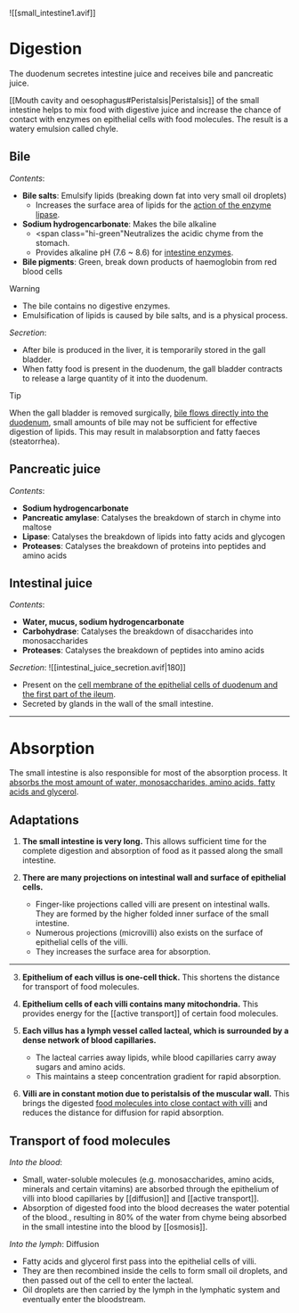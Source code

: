![[small_intestine1.avif]]

# Digestion
The duodenum secretes <span class="hi-blue">intestine juice</span> and receives <span class="hi-blue">bile and pancreatic juice</span>.

[[Mouth cavity and oesophagus#Peristalsis|Peristalsis]] of the small intestine helps to mix food with digestive juice and increase the chance of contact with enzymes on epithelial cells with food molecules. The result is a <span class="hi-green">watery emulsion</span> called <span class="hi-blue">chyle</span>.

## Bile
*Contents*:
- **Bile salts**: <span class="hi-blue">Emulsify lipids</span> (breaking down fat into very small oil droplets)
	- <span class="hi-green">Increases the surface area</span> of lipids for the <u>action of the enzyme lipase</u>.
- **Sodium hydrogencarbonate**: Makes the bile alkaline
	- <span class="hi-green"Neutralizes the acidic chyme</span> from the stomach.
	- <span class="hi-green">Provides alkaline pH</span> (7.6 ~ 8.6) for <u>intestine enzymes</u>.
- **Bile pigments**: Green, break down products of haemoglobin from <span class="hi-blue">red blood cells</span>

> [!warning]
> - The bile contains <span class="hi-green">no digestive enzymes</span>.
> - Emulsification of lipids is caused by bile salts, and is a physical process.

*Secretion*:
- After bile is produced in the liver, it is temporarily stored in the <span class="hi-blue">gall bladder</span>.
- When fatty food is present in the duodenum, the <span class="hi-green">gall bladder contracts to release a large quantity</span> of it into the duodenum.

> [!tip]
> When the gall bladder is removed surgically, <u>bile flows directly into the duodenum</u>, <span class="hi-green">small amounts of bile may not be sufficient for effective digestion of lipids</span>. This may result in malabsorption and fatty faeces (steatorrhea).

## Pancreatic juice
*Contents*:
- **Sodium hydrogencarbonate**
- **Pancreatic amylase**: Catalyses the <span class="hi-green">breakdown of starch</span> in chyme into <span class="hi-blue">maltose</span>
- **Lipase**: Catalyses the <span class="hi-green">breakdown of lipids</span> into <span class="hi-blue">fatty acids and glycogen</span>
- **Proteases**: Catalyses the <span class="hi-green">breakdown of proteins</span> into <span class="hi-blue">peptides and amino acids</span>

## Intestinal juice
*Contents*:
- **Water, mucus, sodium hydrogencarbonate**
- **Carbohydrase**: Catalyses the <span class="hi-green">breakdown of disaccharides</span> into <span class="hi-blue">monosaccharides</span>
- **Proteases**: Catalyses the <span class="hi-green">breakdown of peptides</span> into <span class="hi-blue">amino acids</span>

*Secretion*:
![[intestinal_juice_secretion.avif|180]]
- Present on the <u>cell membrane of the epithelial cells of duodenum and the first part of the ileum</u>.
- Secreted by <span class="hi-green">glands in the wall of the small intestine</span>.

---
# Absorption
The small intestine is also <span class="hi-green">responsible for most of the absorption</span> process. It <u>absorbs the most amount of water, monosaccharides, amino acids, fatty acids and glycerol</u>.

## Adaptations
1. **The small intestine is very long.**
   This <span class="hi-green">allows sufficient time for the complete digestion and absorption of food</span> as it passed along the small intestine.

2. **There are many projections on intestinal wall and surface of epithelial cells.**
	- Finger-like projections called <span class="hi-blue">villi</span> are present on intestinal walls. They are <span class="hi-green">formed by the higher folded inner surface</span> of the small intestine.
	- Numerous projections (<span class="hi-blue">microvilli</span>) also exists on the surface of epithelial cells of the villi.
	- They <span class="hi-green">increases the surface area for absorption</span>.
****
3. **Epithelium of each villus is one-cell thick.**
   This <span class="hi-green">shortens the distance for transport of food molecules</span>.

4. **Epithelium cells of each villi contains many mitochondria.**
   This provides energy for the [[active transport]] of certain food molecules.

5. **Each villus has a lymph vessel called lacteal, which is surrounded by a dense network of blood capillaries.**
	- The lacteal carries away <span class="hi-blue">lipids</span>, while blood capillaries carry away <span class="hi-blue">sugars and amino acids</span>.
	- This <span class="hi-green">maintains a steep concentration gradient</span> for rapid absorption.

6. **Villi are in constant motion due to peristalsis of the muscular wall.**
   This brings the digested <u>food molecules into close contact with villi</u> and <span class="hi-green">reduces the distance for diffusion for rapid absorption</span>.

## Transport of food molecules
*Into the blood*:
- <span class="hi-blue">Small, water-soluble molecules</span> (e.g. monosaccharides, amino acids, minerals and certain vitamins) are absorbed through the epithelium of villi into blood capillaries by [[diffusion]] and [[active transport]].
- <span class="hi-green">Absorption of digested food into the blood decreases the water potential of the blood.</span>, resulting in 80% of the <span class="hi-blue">water</span> from chyme being absorbed in the small intestine into the blood by [[osmosis]].

*Into the lymph*: Diffusion
- <span class="hi-blue">Fatty acids and glycerol</span> first pass into the <span class="hi-blue">epithelial cells of villi</span>.
- They are then <span class="hi-green">recombined inside the cells to form small oil droplets</span>, and then passed out of the cell to enter the lacteal.
- Oil droplets are then carried by the <span class="hi-blue">lymph</span> in the lymphatic system and eventually enter the bloodstream.
